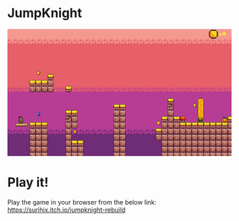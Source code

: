 # JumpKnight
![Image Text](repo_img.png)

# Play it!
Play the game in your browser from the below link:
<br>https://surihix.itch.io/jumpknight-rebuild
